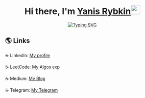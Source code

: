 <h1 align="center">Hi there, I'm <a href="https://www.linkedin.com/in/0xyanis/">Yanis Rybkin</a><img src="https://media.giphy.com/media/hvRJCLFzcasrR4ia7z/giphy.gif" width="30px"/></h1>

<p align="center"> 
<a href="https://github.com/0xYanis/WeatherApp"><img src="https://readme-typing-svg.herokuapp.com?font=Fira+Code&size=24&pause=2000&color=229BC1&background=FFFFFF00&width=220&height=60&lines=IOS+Developer;+ITMO+University" alt="Typing SVG" /></a>  
</p>

## 🌎 Links

☕ LinkedIn: [My profile](https://www.linkedin.com/in/0xyanis/)

☕ LeetCode: [My Algos exp](https://leetcode.com/0xYanis/)

☕ Medium: [My Blog](https://medium.com/@0xYanis/)

☕ Telegram: [My Telegram](https://t.me/yanix0)

<br />

<div style="page-break-after: always;"></div>
